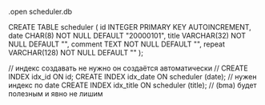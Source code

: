 .open scheduler.db

CREATE TABLE scheduler (
    id INTEGER PRIMARY KEY AUTOINCREMENT,
    date CHAR(8) NOT NULL DEFAULT "20000101", 
    title VARCHAR(32) NOT NULL DEFAULT "",
    comment TEXT NOT NULL DEFAULT "",
    repeat VARCHAR(128) NOT NULL DEFAULT ""
);

// индекс создавать не нужно он создаётся автоматически
// CREATE INDEX idx_id ON id; 
CREATE INDEX idx_date ON scheduler (date); // нужен индекс по date
CREATE INDEX idx_title ON scheduler (title); // (bma) будет полезным и явно не лишим
